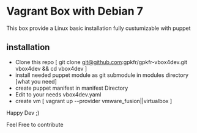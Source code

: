 # Vagrant Box with Debian 7
This box provide a Linux basic installation fully custumizable with puppet

## installation

* Clone this repo [ git clone git@github.com:gpkfr/gpkfr-vbox4dev.git vbox4dev && cd vbox4dev ]
* install needed puppet module as git submodule in modules directory [what you need]
* create puppet manifest in manifest Directory
* Edit to your needs vbox4dev.yaml
* create vm [ vagrant up --provider vmware_fusion||virtualbox ]

Happy Dev ;)

Feel Free to contribute